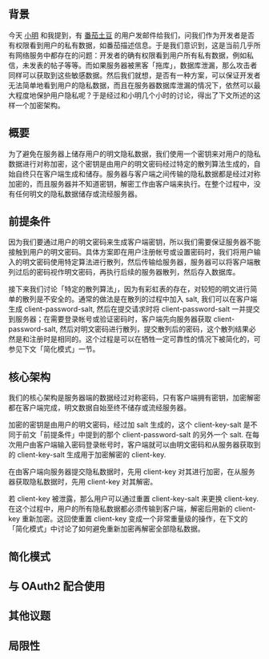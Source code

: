 ## 背景
今天 [小明](http://weibo.com/itsming) 和我提到，有 [番茄土豆](https://pomotodo.com) 的用户发邮件给我们，问我们作为开发者是否有权限看到用户的私有数据，如番茄描述信息。于是我们意识到，这是当前几乎所有网络服务中都存在的问题：开发者的确有权限看到用户所有私有数据，例如私信，未发表的帖子等等。而如果服务器被黑客「拖库」，数据库泄漏，那么攻击者同样可以获取到这些敏感数据。然后我们就想，是否有一种方案，可以保证开发者无法简单地看到用户的隐私数据，而且在服务器数据库泄漏的情况下，依然可以最大程度地保护用户隐私呢？于是经过和小明几个小时的讨论，得出了下文所述的这样一个加密架构。

## 概要
为了避免在服务器上储存用户的明文隐私数据，我们使用一个密钥来对用户的隐私数据进行对称加密，这个密钥是由用户的明文密码经过特定的散列算法生成的，自始自终只在客户端生成和储存。服务器与客户端之间传输的隐私数据都是经过对称加密的，而且服务器并不知道密钥，解密工作由客户端来执行。在整个过程中，没有任何明文的隐私数据储存或流经服务器。

## 前提条件
因为我们要通过用户的明文密码来生成客户端密钥，所以我们需要保证服务器不能接触到用户的明文密码。具体方案即在用户注册帐号或设置密码时，我们将用户输入的明文密码使用特定算法进行散列，然后传输给服务器，服务器可以将客户端散列过后的密码视作明文密码，再执行后续的服务器散列，然后存入数据库。

接下来我们讨论「特定的散列算法」，因为有彩虹表的存在，对较短的明文进行简单的散列是不安全的。通常的做法是在散列的过程中加入 salt, 我们可以在客户端生成 client-password-salt, 然后在提交请求时将 client-password-salt 一并提交到服务器；在需要登录帐号或验证密码时，客户端先向服务器获取 client-password-salt, 然后对明文密码进行散列，提交散列后的密码，这个散列结果必然是和注册时是相同的。这个过程是可以在牺牲一定可靠性的情况下被简化的，可参见下文「简化模式」一节。

## 核心架构
我们的核心架构是服务器端的数据经过对称密码，只有客户端拥有密钥，加密解密都在客户端完成，明文数据自始至终不储存或流经服务器。

加密的密钥是由用户的明文密码，经过加 salt 生成的，这个 client-key-salt 是不同于前文「前提条件」中提到的那个 client-password-salt 的另外一个 salt. 在每次用户由客户端输入密码登录帐号时，客户端就可以由明文密码和从服务器获取到的 client-key-salt 生成用于加密解密的 client-key.

在由客户端向服务器提交隐私数据时，先用 client-key 对其进行加密，在从服务器获取隐私数据时，先用 client-key 对其解密。

若 client-key 被泄露，那么用户可以通过重置 client-key-salt 来更换 client-key. 在这个过程中，用户的所有隐私数据都必须传输到客户端，解密后用新的 client-key 重新加密。这回使重置 client-key 变成一个非常重量级的操作，在下文的「简化模式」中讨论了如何避免重新加密再解密全部隐私数据。

## 简化模式

## 与 OAuth2 配合使用

## 其他议题

## 局限性
